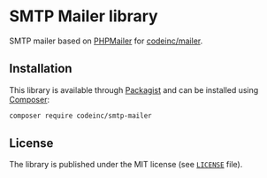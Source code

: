# SMTP Mailer library

SMTP mailer based on [PHPMailer](https://github.com/PHPMailer/PHPMailer) for [codeinc/mailer](https://github.com/CodeIncHQ/Mailer).

## Installation

This library is available through [Packagist](https://packagist.org/packages/codeinc/smtp-mailer) and can be installed using [Composer](https://getcomposer.org/): 

```bash
composer require codeinc/smtp-mailer
```


## License

The library is published under the MIT license (see [`LICENSE`](LICENSE) file).